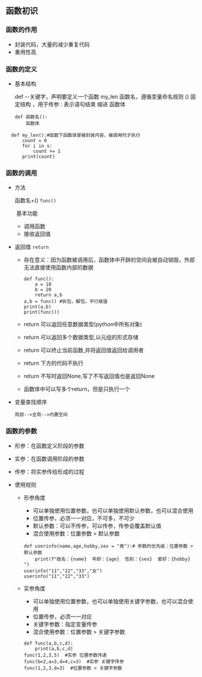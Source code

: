 ## 函数初识

### 函数的作用

+ 封装代码，大量的减少重复代码
+ 重用性高

### 函数的定义

+ 基本结构

  def --关键字，声明要定义一个函数
  my_len 函数名，遵循变量命名规则
  () 固定结构 ，用于传参
  : 表示语句结束
  缩进
函数体
  
  ```
  def 函数名():
      函数体
  ```
  
  
```
  def my_len():#函数下函数体是被封装内容，被调用时才执行
      count = 0
      for i in s:
          count += 1
      print(count)
```


### 函数的调用

+ 方法

  函数名+()   `func()`

  ​	基本功能

  + 调用函数
  + 接收返回值

+ 返回值   `return`

  + 存在意义：因为函数被调用后，函数体中开辟的空间会被自动销毁，外部无法直接使用函数内部的数据

    ```
    def func():
        a = 10
        b = 20
        return a,b
    a,b = func() #拆包，解包，平行赋值
    print(a,b)
    print(func())
    ```

  + return 可以返回任意数据类型(python中所有对象)

  + return 可以返回多个数据类型,以元组的形式存储

  + return 可以终止当前函数,并将返回值返回给调用者

  + return 下方的代码不执行

  + return 不写时返回None,写了不写返回值也是返回None

  + 函数体中可以写多个return，但是只执行一个

+ 变量查找顺序

  ```
  局部-->全局-->内置空间
  ```

### 函数的参数

+ 形参：在函数定义阶段的参数

+ 实参：在函数调用阶段的参数

+ 传参：将实参传给形成的过程

+ 使用规则

  + 形参角度

    + 可以单独使用位置参数，也可以单独使用默认参数，也可以混合使用
    + 位置传参，必须一一对应，不可多，不可少
    + 默认参数：可以不传参，可以传参，传参会覆盖默认值
    + 混合使用参数：位置参数 > 默认参数

    ```
    def userinfo(name,age,hobby,sex = "男"):# 参数的优先级：位置参数 > 默认参数
        print(f"姓名：{name}  年龄：{age}  性别：{sex}  爱好：{hobby} ")
    userinfo("11","22","33","女")
    userinfo("11","22","33")
    ```

  + 实参角度

    + 可以单独使用位置参数，也可以单独使用关键字参数，也可以混合使用
    + 位置传参，必须一一对应
    + 关键字参数：指定变量传参
    + 混合使用参数：位置参数 > 关键字参数

    ```
    def func(a,b,c,d):
        print(a,b,c,d)
    func(1,2,3,5)  #实参 位置参数传递
    func(b=2,a=3,d=4,c=3)  #实参 关键字传参
    func(1,2,3,d=3)  #位置参数 > 关键字参数
    ```

    